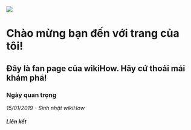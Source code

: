 
<html>
<head>
<title>Pham Ngoc Anh Quoc</title>
<style>
body{
background-image:url("https://toanthaydinh.com/wp-content/uploads/2020/04/anh-bia-anime-cap-doi-8.png");    
}
</style>
</head>
  <body>
  <img src="https://tse1.mm.bing.net/th?id=OIP.dO7euZ4b5CYnJtVOjaXQegHaHa&pid=Api&P=0&h=220">
<h1> Chào mừng bạn đến với trang của tôi!</h1>
<h2>Đây là fan page của wikiHow. Hãy cứ thoải mái khám phá!</h2>
<h3>Ngày quan trọng</h3>
<p><i>15/01/2019 - Sinh nhật wikiHow</p>
<h4>Liên kết</h4>
</body>
</html>
